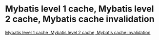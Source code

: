 # Mybatis level 1 cache, Mybatis level 2 cache, Mybatis cache invalidation
[Mybatis level 1 cache, Mybatis level 2 cache, Mybatis cache invalidation](https://aiwithcloud.com/2022/09/16/mybatis_level_1_cache_mybatis_level_2_cache_mybatis_cache_invalidation/)